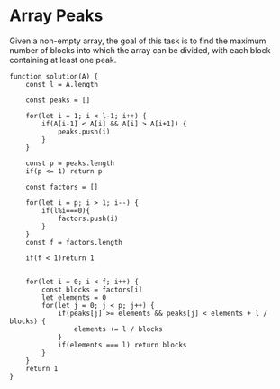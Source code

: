 # Array Peaks

Given a non-empty array, the goal of this task is to find the maximum number of blocks into which the array can be divided, with each block containing at least one peak.

```
function solution(A) {
    const l = A.length

    const peaks = []

    for(let i = 1; i < l-1; i++) {
        if(A[i-1] < A[i] && A[i] > A[i+1]) {
            peaks.push(i)
        }
    }

    const p = peaks.length
    if(p <= 1) return p

    const factors = []

    for(let i = p; i > 1; i--) {
        if(l%i===0){
            factors.push(i)
        }
    }
    const f = factors.length

    if(f < 1)return 1


    for(let i = 0; i < f; i++) {
        const blocks = factors[i]
        let elements = 0
        for(let j = 0; j < p; j++) {
            if(peaks[j] >= elements && peaks[j] < elements + l / blocks) {
                elements += l / blocks
            }
            if(elements === l) return blocks
        }
    }
    return 1
}
```
